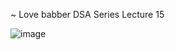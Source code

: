 ~ Love babber DSA Series Lecture 15

![image](https://user-images.githubusercontent.com/72220114/175801584-1b601827-6db2-4a22-903d-c08faa0bf349.png)
